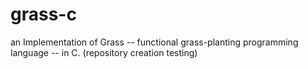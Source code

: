 grass-c
=======

an Implementation of Grass -- functional grass-planting programming language -- in C. (repository creation testing)